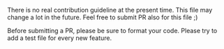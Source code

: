 There is no real contribution guideline at the present time. This file may change a lot in the future.
Feel free to submit PR also for this file ;)

Before submitting a PR, please be sure to format your code.
Please try to add a test file for every new feature.
